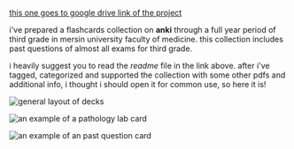 [this one goes to google drive link of the project](https://drive.google.com/drive/folders/1NkZBE5DgrjkfSPE9R6oR8rPbMm-Kqw14?usp=sharing)

i've prepared a flashcards collection on **anki** through a full year period of third grade in mersin university faculty of medicine. this collection includes past questions of almost all exams for third grade.  

i heavily suggest you to read the _readme_ file in the link above. after i've tagged, categorized and supported the collection with some other pdfs and additional info, i thought i should open it for common use, so here it is!

![general layout of decks]({{site.baseurl}}/images/anki1.png)
   
![an example of a pathology lab card]({{site.baseurl}}/images/anki2.png)

![an example of an past question card]({{site.baseurl}}/images/anki3.png)
